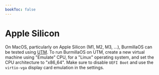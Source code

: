 ```yaml
---
bookToc: false
---
```

# Apple Silicon

On MacOS, particularly on Apple Silicon (M1, M2, M3, ...), BurmillaOS can be tested using [UTM](https://github.com/utmapp/UTM).
To run BurmillaOS on UTM, create a new virtual machine using "Emulate" CPU,
for a "Linux" operating system, and set the CPU architecture to "x86_64".
Make sure to disable `UEFI Boot` and use the `virtio-vga` display card emulation in the settings.
